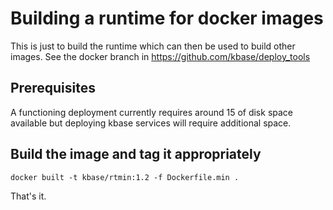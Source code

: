# Building a runtime for docker images

This is just to build the runtime which can then be used to build other images.
See the docker branch in https://github.com/kbase/deploy_tools

## Prerequisites

A functioning deployment currently requires around 15 of disk space available but deploying 
kbase services will require additional space.

## Build the image and tag it appropriately

    docker built -t kbase/rtmin:1.2 -f Dockerfile.min .

That's it.
